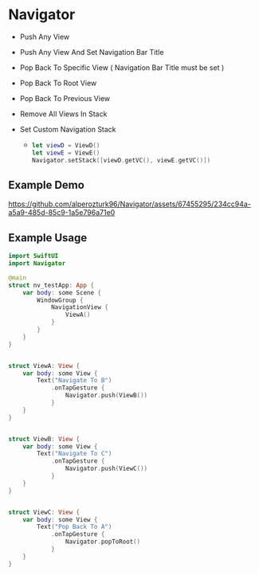 # Navigator

- Push Any View
- Push Any View And Set Navigation Bar Title
- Pop Back To Specific View ( Navigation Bar Title must be set )
- Pop Back To Root View
- Pop Back To Previous View
- Remove All Views In Stack
- Set Custom Navigation Stack

  -   ```swift
      let viewD = ViewD()
      let viewE = ViewE()
      Navigator.setStack([viewD.getVC(), viewE.getVC()])

## Example Demo
https://github.com/alperozturk96/Navigator/assets/67455295/234cc94a-a5a9-485d-85c9-1a5e796a71e0



## Example Usage

```swift
import SwiftUI
import Navigator

@main
struct nv_testApp: App {
    var body: some Scene {
        WindowGroup {
            NavigationView {
                ViewA()
            }
        }
    }
}


struct ViewA: View {
    var body: some View {
        Text("Navigate To B")
            .onTapGesture {
                Navigator.push(ViewB())
            }
    }
}


struct ViewB: View {
    var body: some View {
        Text("Navigate To C")
            .onTapGesture {
                Navigator.push(ViewC())
            }
    }
}


struct ViewC: View {
    var body: some View {
        Text("Pop Back To A")
            .onTapGesture {
                Navigator.popToRoot()
            }
    }
}
```
